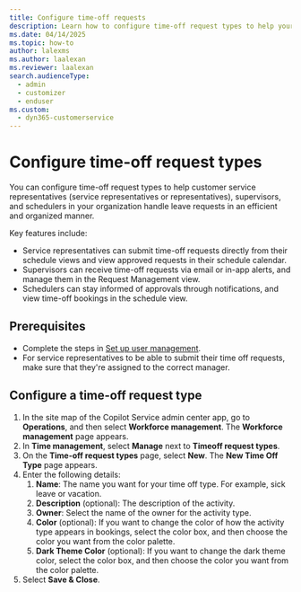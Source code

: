 ```yaml
---
title: Configure time-off requests
description: Learn how to configure time-off request types to help your organization efficiently handle leave requests.
ms.date: 04/14/2025
ms.topic: how-to
author: lalexms
ms.author: laalexan
ms.reviewer: laalexan
search.audienceType: 
  - admin
  - customizer
  - enduser
ms.custom: 
  - dyn365-customerservice
---
```


# Configure time-off request types

You can configure time-off request types to help customer service representatives (service representatives or representatives), supervisors, and schedulers in your organization handle leave requests in an efficient and organized manner. 

Key features include:

- Service representatives can submit time-off requests directly from their schedule views and view approved requests in their schedule calendar.
- Supervisors can receive time-off requests via email or in-app alerts, and manage them in the Request Management view.
- Schedulers can stay informed of approvals through notifications, and view time-off bookings in the schedule view.

## Prerequisites

- Complete the steps in [Set up user management](wfm-user-management.md).
- For service representatives to be able to submit their time off requests, make sure that they're assigned to the correct manager.


## Configure a time-off request type

1. In the site map of the Copilot Service admin center app, go to **Operations**, and then select **Workforce management**. The **Workforce management** page appears.
1. In **Time management**, select **Manage** next to **Timeoff request types**.
1. On the **Time-off request types** page, select **New**. The **New Time Off Type** page appears.
1. Enter the following details:
     1. **Name**: The name you want for your time off type. For example, sick leave or vacation.
     1. **Description** (optional): The description of the activity.
     1. **Owner**: Select the name of the owner for the activity type.
     1. **Color** (optional): If you want to change the color of how the activity type appears in bookings, select the color box, and then choose the color you want from the color palette.
     1. **Dark Theme Color** (optional): If you want to change the dark theme color, select the color box, and then choose the color you want from the color palette.
1. Select **Save & Close**.

